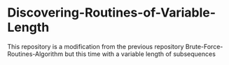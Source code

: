 # Discovering-Routines-of-Variable-Length
This repository is a modification from the previous repository Brute-Force-Routines-Algorithm but this time with a variable length of subsequences
